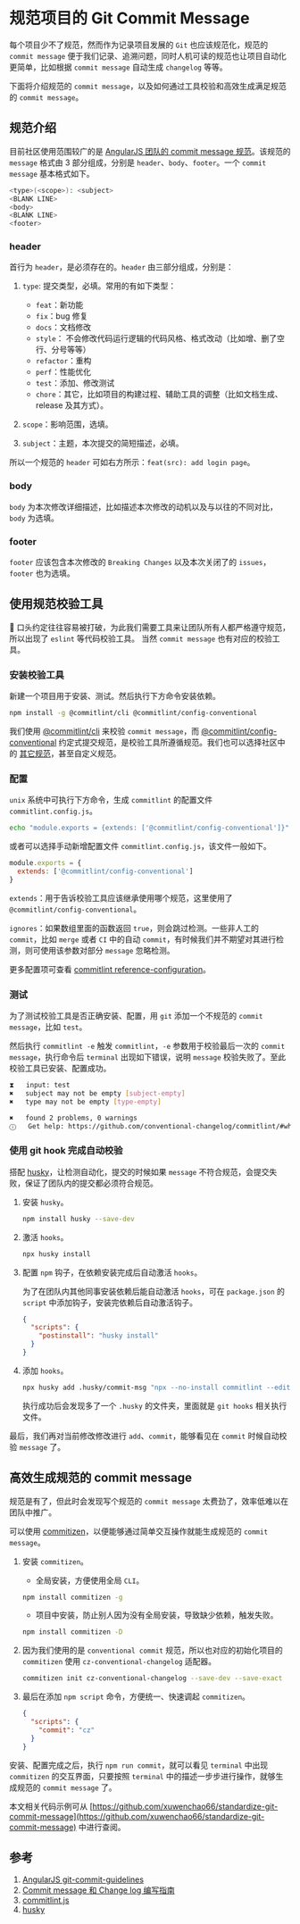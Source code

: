 # 规范项目的 Git Commit Message

每个项目少不了规范，然而作为记录项目发展的 `Git` 也应该规范化，规范的 `commit message` 便于我们记录、追溯问题，同时人机可读的规范也让项目自动化更简单，比如根据 `commit message` 自动生成 `changelog` 等等。

下面将介绍规范的 `commit message`，以及如何通过工具校验和高效生成满足规范的 `commit message`。

## 规范介绍

目前社区使用范围较广的是 [AngularJS 团队的 commit message 规范](https://github.com/angular/angular.js/blob/master/DEVELOPERS.md#-git-commit-guidelines)。该规范的 `message` 格式由 3 部分组成，分别是 `header`、`body`、`footer`。一个 `commit message` 基本格式如下。

```sh
<type>(<scope>): <subject>
<BLANK LINE>
<body>
<BLANK LINE>
<footer>
```

### header

首行为 `header`，是必须存在的。`header` 由三部分组成，分别是：

1. `type`: 提交类型，必填。常用的有如下类型：

   - `feat`：新功能
   - `fix`：bug 修复
   - `docs`：文档修改
   - `style`： 不会修改代码运行逻辑的代码风格、格式改动（比如增、删了空行、分号等等）
   - `refactor`：重构
   - `perf`：性能优化
   - `test`：添加、修改测试
   - `chore`：其它，比如项目的构建过程、辅助工具的调整（比如文档生成、release 及其方式）。

2. `scope`：影响范围，选填。
3. `subject`：主题，本次提交的简短描述，必填。

所以一个规范的 `header` 可如右方所示：`feat(src): add login page`。

### body

`body` 为本次修改详细描述，比如描述本次修改的动机以及与以往的不同对比，`body` 为选填。

### footer

`footer` 应该包含本次修改的 `Breaking Changes` 以及本次关闭了的 `issues`，`footer` 也为选填。

## 使用规范校验工具

 口头约定往往容易被打破，为此我们需要工具来让团队所有人都严格遵守规范，所以出现了 `eslint` 等代码校验工具。 当然 `commit message` 也有对应的校验工具。

### 安装校验工具

新建一个项目用于安装、测试。然后执行下方命令安装依赖。

```sh
npm install -g @commitlint/cli @commitlint/config-conventional
```

我们使用 [@commitlint/cli](https://commitlint.js.org/) 来校验 `commit message`，而 [@commitlint/config-conventional](https://github.com/conventional-changelog/commitlint/tree/master/%40commitlint/config-conventional) 约定式提交规范，是校验工具所遵循规范。我们也可以选择社区中的 [其它规范](https://github.com/conventional-changelog/commitlint#shared-configuration)，甚至自定义规范。

### 配置

`unix` 系统中可执行下方命令，生成 `commitlint` 的配置文件 `commitlint.config.js`。

```sh
echo "module.exports = {extends: ['@commitlint/config-conventional']}" > commitlint.config.js
```

或者可以选择手动新增配置文件 `commitlint.config.js`，该文件一般如下。

```js
module.exports = {
  extends: ['@commitlint/config-conventional']
}
```

`extends`：用于告诉校验工具应该继承使用哪个规范，这里使用了 `@commitlint/config-conventional`。

`ignores`：如果数组里面的函数返回 `true`，则会跳过检测。一些非人工的 `commit`，比如 `merge` 或者 `CI` 中的自动 `commit`，有时候我们并不期望对其进行检测，则可使用该参数对部分 `message` 忽略检测。

更多配置项可查看 [commitlint reference-configuration](https://commitlint.js.org/#/reference-configuration)。

### 测试

为了测试校验工具是否正确安装、配置，用 `git` 添加一个不规范的 `commit message`，比如 `test`。

然后执行 `commitlint -e` 触发 `commitlint`，`-e` 参数用于校验最后一次的 `commit message`，执行命令后 `terminal` 出现如下错误，说明 `message` 校验失败了。至此校验工具已安装、配置成功。

```sh
⧗   input: test
✖   subject may not be empty [subject-empty]
✖   type may not be empty [type-empty]

✖   found 2 problems, 0 warnings
ⓘ   Get help: https://github.com/conventional-changelog/commitlint/#what-is-commitlint
```

### 使用 git hook 完成自动校验

搭配 [husky](https://typicode.github.io/husky/#/)，让检测自动化，提交的时候如果 `message` 不符合规范，会提交失败，保证了团队内的提交都必须符合规范。

1. 安装 `husky`。

   ```sh
   npm install husky --save-dev
   ```

2. 激活 `hooks`。

   ```sh
   npx husky install
   ```

3. 配置 `npm` 钩子，在依赖安装完成后自动激活 `hooks`。

   为了在团队内其他同事安装依赖后能自动激活 `hooks`，可在 `package.json` 的 `script` 中添加钩子，安装完依赖后自动激活钩子。

   ```json
   {
     "scripts": {
       "postinstall": "husky install"
     }
   }
   ```

4. 添加 `hooks`。

   ```sh
   npx husky add .husky/commit-msg "npx --no-install commitlint --edit $1"
   ```

   执行成功后会发现多了一个 `.husky` 的文件夹，里面就是 `git hooks` 相关执行文件。

最后，我们再对当前修改修改进行 `add`、`commit`，能够看见在 `commit` 时候自动校验 `message` 了。

## 高效生成规范的 commit message

规范是有了，但此时会发现写个规范的 `commit message` 太费劲了，效率低难以在团队中推广。

可以使用 [commitizen](https://github.com/commitizen/cz-cli)，以便能够通过简单交互操作就能生成规范的 `commit message`。

1. 安装 `commitizen`。

   - 全局安装，方便使用全局 `CLI`。

   ```sh
   npm install commitizen -g
   ```

   - 项目中安装，防止别人因为没有全局安装，导致缺少依赖，触发失败。

   ```sh
   npm install commitizen -D
   ```

2. 因为我们使用的是 `conventional commit` 规范，所以也对应的初始化项目的 `commitizen` 使用 `cz-conventional-changelog` 适配器。

   ```sh
   commitizen init cz-conventional-changelog --save-dev --save-exact
   ```

3. 最后在添加 `npm script` 命令，方便统一、快速调起 `commitizen`。

   ```json
   {
     "scripts": {
       "commit": "cz"
     }
   }
   ```

安装、配置完成之后，执行 `npm run commit`，就可以看见 `terminal` 中出现 `commitizen` 的交互界面，只要按照 `terminal` 中的描述一步步进行操作，就够生成规范的 `commit message` 了。

本文相关代码示例可从 [https://github.com/xuwenchao66/standardize-git-commit-message](https://github.com/xuwenchao66/standardize-git-commit-message) 中进行查阅。

## 参考

1. [AngularJS git-commit-guidelines](https://github.com/angular/angular.js/blob/master/DEVELOPERS.md#-git-commit-guidelines)
2. [Commit message 和 Change log 编写指南](http://www.ruanyifeng.com/blog/2016/01/commit_message_change_log.html)
3. [commitlint.js](https://commitlint.js.org/#/)
4. [husky](https://typicode.github.io/husky/#/)
